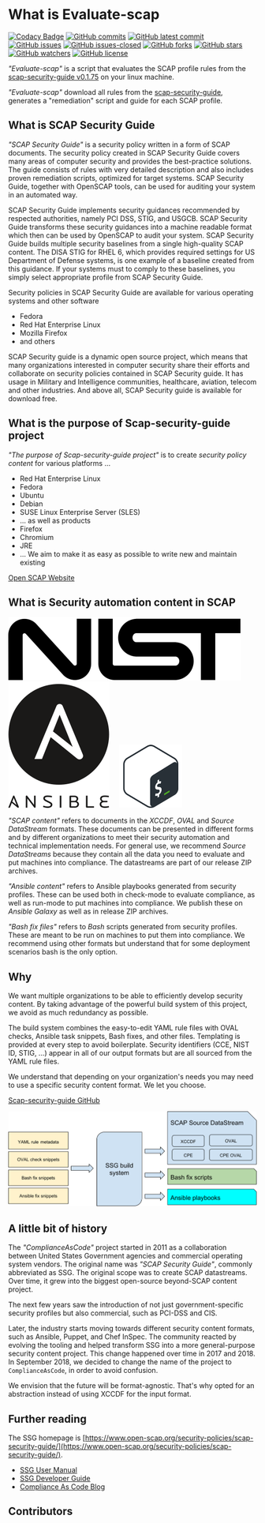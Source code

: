 # What is Evaluate-scap

[![Codacy Badge](https://app.codacy.com/project/badge/Grade/f35addf7e9c84475809e67bb647ddb7e)](https://www.codacy.com/gh/slange-dev/evaluate-scap/dashboard?utm_source=github.com&amp;utm_medium=referral&amp;utm_content=slange-dev/evaluate-scap&amp;utm_campaign=Badge_Grade)
[![GitHub commits](https://badgen.net/github/commits/slange-dev/evaluate-scap)](https://github.com/slange-dev/evaluate-scap/commit/)
[![GitHub latest commit](https://badgen.net/github/last-commit/slange-dev/evaluate-scap)](https://github.com/slange-dev/evaluate-scap/commit/master/)
[![GitHub issues](https://img.shields.io/github/issues/slange-dev/evaluate-scap)](https://GitHub.com/slange-dev/evaluate-scap/issues/)
[![GitHub issues-closed](https://img.shields.io/github/issues-closed/slange-dev/evaluate-scap)](https://GitHub.com/slange-dev/evaluate-scap/issues?q=is%3Aissue+is%3Aclosed)
[![GitHub forks](https://badgen.net/github/forks/slange-dev/evaluate-scap/)](https://github.com/slange-dev/evaluate-scap/network/)
[![GitHub stars](https://badgen.net/github/stars/slange-dev/evaluate-scap)](https://github.com/slange-dev/evaluate-scap/stargazers/)
[![GitHub watchers](https://badgen.net/github/watchers/slange-dev/evaluate-scap/)](https://GitHub.com/slange-dev/evaluate-scap/watchers/)
[![GitHub license](https://img.shields.io/github/license/slange-dev/evaluate-scap)](https://github.com/slange-dev/evaluate-scap/blob/master/LICENSE)

*"Evaluate-scap"* is a script that evaluates the SCAP profile rules
from the [scap-security-guide v0.1.75](https://github.com/ComplianceAsCode/content/releases/tag/v0.1.75)
on your linux machine.

*"Evaluate-scap"* download all rules from the [scap-security-guide](https://github.com/ComplianceAsCode/content),
generates a "remediation" script and guide for each SCAP profile.

## What is SCAP Security Guide

*"SCAP Security Guide"* is a security policy written
in a form of SCAP documents.
The security policy created in SCAP Security Guide
covers many areas of computer security and provides the best-practice solutions.
The guide consists of rules with very detailed description
and also includes proven remediation scripts,
optimized for target systems.
SCAP Security Guide, together with OpenSCAP tools,
can be used for auditing your system in an automated way.

SCAP Security Guide implements security guidances
recommended by respected authorities, namely PCI DSS, STIG, and USGCB.
SCAP Security Guide transforms these security guidances into a
machine readable format which then can be used by OpenSCAP
to audit your system.
SCAP Security Guide builds multiple security baselines
from a single high-quality SCAP content.
The DISA STIG for RHEL 6,
which provides required settings for US Department of Defense systems,
is one example of a baseline created from this guidance.
If your systems must to comply to these baselines,
you simply select appropriate profile from SCAP Security Guide.

Security policies in SCAP Security Guide are available
for various operating systems and other software

- Fedora
- Red Hat Enterprise Linux
- Mozilla Firefox
- and others

SCAP Security guide is a dynamic open source project,
which means that many organizations interested in computer
security share their efforts and collaborate on security
policies contained in SCAP Security guide.
It has usage in Military and Intelligence communities, healthcare,
aviation, telecom and other industries.
And above all, SCAP Security guide is available for download free.

## What is the purpose of Scap-security-guide project

*"The purpose of Scap-security-guide project"* is to create
*security policy content* for various platforms ...

- Red Hat Enterprise Linux
- Fedora
- Ubuntu
- Debian
- SUSE Linux Enterprise Server (SLES)
- ... as well as products
- Firefox
- Chromium
- JRE
- ... We aim to make it as easy as possible to write new and maintain existing  

[Open SCAP Website](https://www.open-scap.org/security-policies/scap-security-guide)

## What is Security automation content in SCAP

![NIST logo](docs/readme_images/nist_logo.svg "NIST logo") &nbsp; &nbsp;
![Ansible logo](docs/readme_images/ansible_logo.svg "Ansible logo")
&nbsp; &nbsp;
![Bash logo](docs/readme_images/bash_logo.png "Bash logo")

*"SCAP content"* refers to documents  in the *XCCDF*, *OVAL* and
*Source DataStream* formats.  These documents can be presented
in different forms and by different organizations to meet their security
automation and technical implementation needs.
For general use, we recommend *Source DataStreams* because
they contain all the data you need to evaluate and put machines
into compliance.
The datastreams are part of our release ZIP archives.

*"Ansible content"* refers to Ansible playbooks generated from security
profiles.
These can be used both in check-mode to evaluate compliance,
as well as run-mode to put machines into compliance.
We publish these on *Ansible Galaxy* as well as in release ZIP archives.

*"Bash fix files"* refers to *Bash* scripts generated from security
profiles.
These are meant to be run on machines to put them into compliance.
We recommend using other formats but understand that for
some deployment scenarios bash is the only option.

## Why

We want multiple organizations to be able to efficiently develop security
content.
By taking advantage of the powerful build system of this project,
we avoid as much redundancy as possible.

The build system combines the easy-to-edit YAML rule files with OVAL checks,
Ansible task snippets, Bash fixes, and other files. Templating is provided
at every step to avoid boilerplate. Security identifiers
(CCE, NIST ID, STIG, ...) appear in all of our output formats but are all
sourced from the YAML rule files.

We understand that depending on your organization's needs you may need
to use a specific security content format. We let you choose.

[Scap-security-guide GitHub](https://github.com/ComplianceAsCode/content)

![Build system schema](docs/readme_images/build_schema.svg "Build system schema")

## A little bit of history

The *"ComplianceAsCode"* project started in 2011 as a collaboration between
United States Government agencies and commercial operating system vendors.
The original name was *"SCAP Security Guide"*, commonly abbreviated as SSG.
The original scope was to create SCAP datastreams. Over time, it grew into the
biggest open-source beyond-SCAP content project.

The next few years saw the introduction of not just government-specific security
profiles but also commercial, such as PCI-DSS and CIS.

Later, the industry starts moving towards different security content formats,
such as Ansible, Puppet, and Chef InSpec. The community reacted by evolving the
tooling and helped transform SSG into a more general-purpose security content
project. This change happened over time in 2017 and 2018. In September 2018, we
decided to change the name of the project to `ComplianceAsCode`,
in order to avoid confusion.

We envision that the future will be format-agnostic. That's why opted for an
abstraction instead of using XCCDF for the input format.

## Further reading

The SSG homepage is [https://www.open-scap.org/security-policies/scap-security-guide/](https://www.open-scap.org/security-policies/scap-security-guide/).

- [SSG User Manual](docs/manual/user_guide.adoc)
- [SSG Developer Guide](https://complianceascode.readthedocs.io/)
- [Compliance As Code Blog](https://complianceascode.github.io/)

## Contributors

<!-- ALL-CONTRIBUTORS-LIST:START - Do not remove or modify this section -->
<!-- prettier-ignore-start -->
<!-- markdownlint-disable -->

<!-- markdownlint-restore -->
<!-- prettier-ignore-end -->

<!-- ALL-CONTRIBUTORS-LIST:END -->
